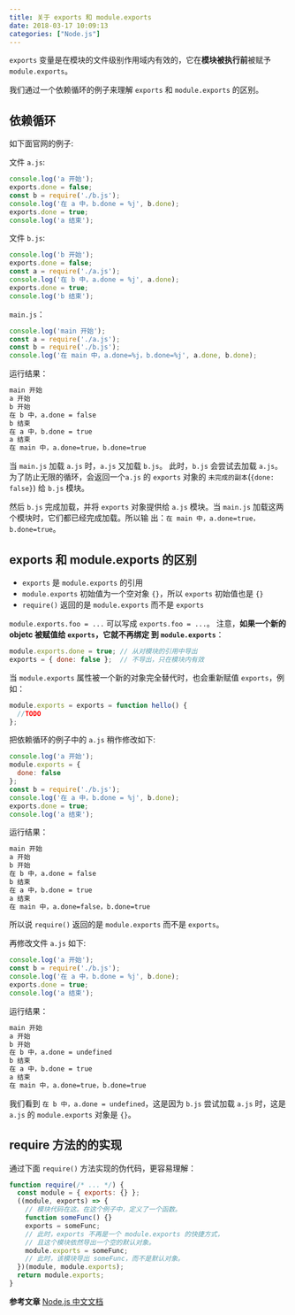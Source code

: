 ```yaml
---
title: 关于 exports 和 module.exports
date: 2018-03-17 10:09:13
categories: ["Node.js"]
---
```


`exports` 变量是在模块的文件级别作用域内有效的，它在**模块被执行前**被赋予 `module.exports`。



我们通过一个依赖循环的例子来理解 `exports` 和 `module.exports` 的区别。

## 依赖循环

如下面官网的例子:

文件 `a.js`:

```javascript
console.log('a 开始');
exports.done = false;
const b = require('./b.js');
console.log('在 a 中，b.done = %j', b.done);
exports.done = true;
console.log('a 结束');
```

文件 `b.js`:

```javascript
console.log('b 开始');
exports.done = false;
const a = require('./a.js');
console.log('在 b 中，a.done = %j', a.done);
exports.done = true;
console.log('b 结束');
```

`main.js`：

```javascript
console.log('main 开始');
const a = require('./a.js');
const b = require('./b.js');
console.log('在 main 中，a.done=%j，b.done=%j', a.done, b.done);
```

运行结果：

```bash
main 开始
a 开始
b 开始
在 b 中，a.done = false
b 结束
在 a 中，b.done = true
a 结束
在 main 中，a.done=true，b.done=true
```

当 `main.js` 加载 `a.js` 时，`a.js` 又加载 `b.js`。 此时，`b.js` 会尝试去加载 `a.js`。 为了防止无限的循环，会返回一个`a.js`
的 `exports` 对象的 `未完成的副本`(`{done: false}`) 给 `b.js` 模块。

然后 `b.js` 完成加载，并将 `exports` 对象提供给 `a.js` 模块。当 `main.js` 加载这两个模块时，它们都已经完成加载。所以输
出：`在 main 中，a.done=true，b.done=true`。

## exports 和 module.exports 的区别

- `exports` 是 `module.exports` 的引用
- `module.exports` 初始值为一个空对象 `{}`，所以 `exports` 初始值也是 `{}`
- `require()` 返回的是 `module.exports` 而不是 `exports`

`module.exports.foo = ...` 可以写成 `exports.foo = ...`。 注意，**如果一个新的 objetc 被赋值给 `exports`，它就不再绑定
到 `module.exports`**：

```javascript
module.exports.done = true; // 从对模块的引用中导出
exports = { done: false };  // 不导出，只在模块内有效
```

当 `module.exports` 属性被一个新的对象完全替代时，也会重新赋值 `exports`，例如：

```javascript
module.exports = exports = function hello() {
  //TODO
};
```

把依赖循环的例子中的 `a.js` 稍作修改如下:

```javascript
console.log('a 开始');
module.exports = {
  done: false
};
const b = require('./b.js');
console.log('在 a 中，b.done = %j', b.done);
exports.done = true;
console.log('a 结束');
```

运行结果：

```bash
main 开始
a 开始
b 开始
在 b 中，a.done = false
b 结束
在 a 中，b.done = true
a 结束
在 main 中，a.done=false，b.done=true
```

所以说 `require()` 返回的是 `module.exports` 而不是 `exports`。

再修改文件 `a.js` 如下:

```javascript
console.log('a 开始');
const b = require('./b.js');
console.log('在 a 中，b.done = %j', b.done);
exports.done = true;
console.log('a 结束');
```

运行结果：

```bash
main 开始
a 开始
b 开始
在 b 中，a.done = undefined
b 结束
在 a 中，b.done = true
a 结束
在 main 中，a.done=true，b.done=true
```

我们看到 `在 b 中，a.done = undefined`，这是因为 `b.js` 尝试加载 `a.js` 时，这是 `a.js` 的 `module.exports` 对象是 `{}`。

## require 方法的的实现

通过下面 `require()` 方法实现的伪代码，更容易理解：

``` javascript
function require(/* ... */) {
  const module = { exports: {} };
  ((module, exports) => {
    // 模块代码在这。在这个例子中，定义了一个函数。
    function someFunc() {}
    exports = someFunc;
    // 此时，exports 不再是一个 module.exports 的快捷方式，
    // 且这个模块依然导出一个空的默认对象。
    module.exports = someFunc;
    // 此时，该模块导出 someFunc，而不是默认对象。
  })(module, module.exports);
  return module.exports;
}
```

**参考文章** [Node.js 中文文档](http://Node.js.cn/api/modules.html)
